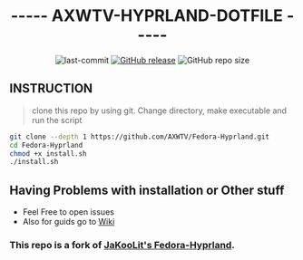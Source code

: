 <div align="center">

# ----- AXWTV-HYPRLAND-DOTFILE -----

  <a herf="https://github.com/AXWTV/Fedora-Hyprland/commits/main">
    <img alt="last-commit" src="https://img.shields.io/github/last-commit/AXWTV/Fedora-Hyprland?style=for-the-badge&color=89b4fa&logo=github&logoColor=D9E0EE&labelColor=302D41"></a> 
  <a href="https://github.com/AXWTV/Hyprland-DotFiles/releases/latest">
    <img alt="GitHub release" src="https://img.shields.io/github/v/release/AXWTV/Hyprland-DotFiles?style=for-the-badge&color=89b4fa&logo=github&logoColor=D9E0EE&labelColor=302D41"></a>
  <img alt="GitHub repo size" src="https://img.shields.io/github/repo-size/AXWTV/Fedora-Hyprland?style=for-the-badge&color=89b4fa&logo=github&logoColor=D9E0EE&labelColor=302D41">

<br/>
</div>

## INSTRUCTION

> clone this repo by using git. Change directory, make executable and run the script
```bash
git clone --depth 1 https://github.com/AXWTV/Fedora-Hyprland.git
cd Fedora-Hyprland
chmod +x install.sh
./install.sh
```

## Having Problems with installation or Other stuff
- Feel Free to open issues
- Also for guids go to [Wiki](https://github.com/AXWTV/Hyprland-DotFiles/wiki)

### This repo is a fork of [JaKooLit's Fedora-Hyprland](https://github.com/JaKooLit/Fedora-Hyprland).


